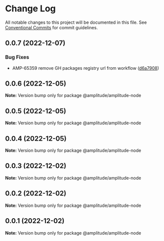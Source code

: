 # Change Log

All notable changes to this project will be documented in this file.
See [Conventional Commits](https://conventionalcommits.org) for commit guidelines.

## 0.0.7 (2022-12-07)


### Bug Fixes

* AMP-65359 remove GH packages registry url from workflow ([d6a7908](https://github.com/amplitude-alpha/amplitude-sdk-typescript/commit/d6a7908c9a1be2a989d874bb9f8ba568f01f8777))





## 0.0.6 (2022-12-05)

**Note:** Version bump only for package @amplitude/amplitude-node





## 0.0.5 (2022-12-05)

**Note:** Version bump only for package @amplitude/amplitude-node





## 0.0.4 (2022-12-05)

**Note:** Version bump only for package @amplitude/amplitude-node





## 0.0.3 (2022-12-02)

**Note:** Version bump only for package @amplitude/amplitude-node





## 0.0.2 (2022-12-02)

**Note:** Version bump only for package @amplitude/amplitude-node





## 0.0.1 (2022-12-02)

**Note:** Version bump only for package @amplitude/amplitude-node
